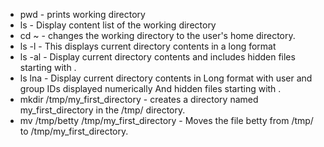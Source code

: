 * pwd - prints working directory
* ls  - Display content list of the working directory
* cd ~ - changes the working directory to the user's home directory.
* ls -l - This displays current directory contents in a long format
* ls -al - Display current directory contents and includes hidden files starting with .
* ls lna - Display current directory contents in Long format with user and group IDs displayed numerically And hidden files starting with .
* mkdir /tmp/my_first_directory - creates a directory named my_first_directory in the /tmp/ directory.
* mv /tmp/betty /tmp/my_first_directory - Moves the file betty from /tmp/ to /tmp/my_first_directory.

